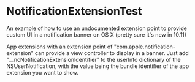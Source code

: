 # NotificationExtensionTest

An example of how to use an undocumented extension point to provide custom UI in a notification banner on OS X (pretty sure it's new in 10.11)

App extensions with an extension point of "com.apple.notification-extension" can provide a view controller to display in a banner. Just add "__ncNotificationExtensionIdentifier" to the userInfo dictionary of the NSUserNotification, with the value being the bundle identifier of the app extension you want to show.

